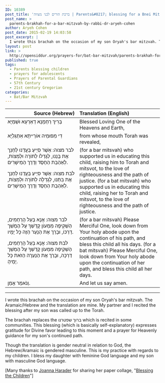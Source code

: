 ```yaml
---
ID: 10389
post_title: 'ברכת הורים לבני מצווה | Parents&#8217; blessing for a Bnei Mitzvah by Rabbi Dr. Aryeh Cohen'
post_name: >
  parents-brakhah-for-a-bar-mitzvah-by-rabbi-dr-aryeh-cohen
author: Aryeh Cohen
post_date: 2015-02-19 14:03:58
post_excerpt: |
  I wrote this brachah on the occasion of my son Oryah's bar mitzvah. The Aramaic/Hebrew and the translation are mine. My partner and I recited the blessing after my son was called up to the Torah. The brachah replaces the <span class="hebrew">ברוך שפטרנו</span> which is recited in some communities. This blessing (which is basically self-explanatory) expresses gratitude for Divine favor leading to this moment and a prayer for Heavenly guidance for my son's continued path. Though the translation is gender neutral in relation to God, the Hebrew/Aramaic is gendered masculine. This is my practice with regards to my children. I bless my daughter with feminine God language and my son with masculine God language. The blessing can be grammatically adapted for a bat mitzvah.
layout: post
link: >
  http://opensiddur.org/prayers-for/bat-bar-mitzvah/parents-brakhah-for-a-bar-mitzvah-by-rabbi-dr-aryeh-cohen/
published: true
tags:
  - Parents blessing children
  - prayers for adolescents
  - Prayers of Parental Guardians
  - 57th Century
  - 21st century Gregorian
categories:
  - Bat/Bar Mitzvah
---
```


<table style="margin-left: auto;margin-right: auto;" class="draggable">
<thead><tr><th id="x" style="text-align: right;">Source (Hebrew)</th><th style="text-align: left;">Translation (English)</th></tr></thead>
<tbody>
<tr><td style="vertical-align:top;" width="46%">
<div class="liturgy"><span lang="he">
בְּרִיךְ רַחְמָנָא דְאַרְעָא וּשְׁמַיָא
</span></div>
</td>
 
<td style="vertical-align:top;" width="53%">
<div class="english">
Blessed Loving One of the Heavens and Earth, 
</div>
</td></tr>


<tr><td style="vertical-align:top;" width="46%">
<div class="liturgy"><span lang="he">
דִי מִפוּמֵיה אוֹרַייתָּא אִתְגַלְיָא
</span></div>
</td>
 
<td style="vertical-align:top;" width="53%">
<div class="english">
from whose mouth Torah was revealed,
</div>
</td></tr>


<tr><td style="vertical-align:top;" width="46%">
<div class="liturgy"><span lang="he">
<span class="instruction">לבר מצוה:</span> אַשֶׁר סִיֵיעַ בַּעֲדֵנוּ לְחַנֵך אֶת בָּנֵנוּ, לְגָדְלוֹ לְתּוֹרָה וּלְמִצוֹת, לְאַהַבַת הַחֶסֶד וְדֶרֶך הַמֵישָׁרִים.

<span class="instruction">לבת מצוה:</span> אַשֶׁר סִיֵיעַ בַּעֲדֵנוּ לְחַנֵך אֶת בִּתֵּנוּ, לְגָדְלָה לְתּוֹרָה וּלְמִצוֹת, לְאַהַבַת הַחֶסֶד וְדֶרֶך הַמֵישָׁרִים.
</span></div>
</td>
 
<td style="vertical-align:top;" width="53%">
<div class="english">
(for a bar mitsvah) who supported us in educating this child, raising him to Torah and mitsvot, to the love of righteousness and the path of justice. 
(for a bat mitsvah) who supported us in educating this child, raising her to Torah and mitsvot, to the love of righteousness and the path of justice. 
</div>
</td></tr>


<tr><td style="vertical-align:top;" width="46%">
<div class="liturgy"><span lang="he">
<span class="instruction">לבר מצוה:</span> אָנָא בַּעַל הָרַחַמִים, הַשְׁקִיפָה מִמְעוֹן קָדְשְׁךָ עָל הֶמְשֵׁך דַרְכּוֹ, וּבָרֵך אֶת הַנַעַר הַזֶה כָּל יָמָיו.

<span class="instruction">לבת מצוה:</span> אָנָא בַּעַל הָרַחַמִים, הַשְׁקִיפָה מִמְעוֹן קָדְשְׁךָ עָל הֶמְשֵׁך דַרְכָּה, וּבָרֵך אֶת הַנַעַרָה הַזֹאת כָּל יָמֶיהָ. 
</span></div>
</td>
 
<td style="vertical-align:top;" width="53%">
<div class="english">
(for a bar mitsvah) Please Merciful One, look down from Your holy abode upon the continuation of his path, and bless this child all his days. 
(for a bat mitsvah) Please Merciful One, look down from Your holy abode upon the continuation of her path, and bless this child all her days.
</div>
</td></tr>


<tr><td style="vertical-align:top;" width="46%">
<div class="liturgy"><span lang="he">
וְנֹאמַר אָמֵן.
</span></div>
</td>
 
<td style="vertical-align:top;" width="53%">
<div class="english">
And let us say amen.
</div>
</td></tr>
</tbody></tbody></tbody></tbody></table>


<hr />
I wrote this brachah on the occasion of my son Oryah's bar mitzvah. The Aramaic/Hebrew and the translation are mine. My partner and I recited the blessing after my son was called up to the Torah.

The brachah replaces the <span class="hebrew">ברוך שפטרנו</span> which is recited in some communities. This blessing (which is basically self-explanatory) expresses gratitude for Divine favor leading to this moment and a prayer for Heavenly guidance for my son's continued path.

Though the translation is gender neutral in relation to God, the Hebrew/Aramaic is gendered masculine. This is my practice with regards to my children. I bless my daughter with feminine God language and my son with masculine God language.

[Many thanks to <a href="http://spaciousfaith.com/about/">Joanna Harader</a> for sharing her paper collage, "<a href="http://spaciousfaith.com/2011/01/31/blessing-the-children/">Blessing the Children</a>"]